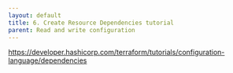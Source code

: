 ```yaml
---
layout: default
title: 6. Create Resource Dependencies tutorial
parent: Read and write configuration
---
```


https://developer.hashicorp.com/terraform/tutorials/configuration-language/dependencies